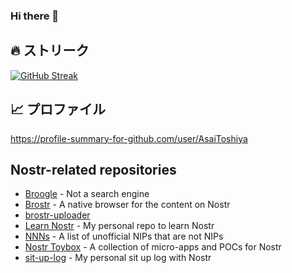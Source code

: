 ### Hi there 👋

<!--
**AsaiToshiya/AsaiToshiya** is a ✨ _special_ ✨ repository because its `README.md` (this file) appears on your GitHub profile.

Here are some ideas to get you started:

- 🔭 I’m currently working on ...
- 🌱 I’m currently learning ...
- 👯 I’m looking to collaborate on ...
- 🤔 I’m looking for help with ...
- 💬 Ask me about ...
- 📫 How to reach me: ...
- 😄 Pronouns: ...
- ⚡ Fun fact: ...
-->


<!--
## 👥 コントリビューション

<a href="https://github.com/search?q=involves%3AAsaiToshiya+-user%3AAsaiToshiya+sort%3Aupdated">
  <img src="https://vercel-github-images.vercel.app/involves.png" alt="コントリビューション" width="715" />
</a>
-->


## 🔥 ストリーク

[![GitHub Streak](https://github-readme-streak-stats-eosin.vercel.app?user=AsaiToshiya&locale=ja)](https://git.io/streak-stats)


## 📈 プロファイル

https://profile-summary-for-github.com/user/AsaiToshiya


## Nostr-related repositories

- [Broogle](https://github.com/AsaiToshiya/broogle) - Not a search engine
- [Brostr](https://github.com/AsaiToshiya/brostr) - A native browser for the content on Nostr
- [brostr-uploader](https://github.com/AsaiToshiya/brostr-uploader)
- [Learn Nostr](https://github.com/AsaiToshiya/learn-nostr) - My personal repo to learn Nostr
- [NNNs](https://github.com/AsaiToshiya/nnns) - A list of unofficial NIPs that are not NIPs
- [Nostr Toybox](https://github.com/AsaiToshiya/nostr-toybox) - A collection of micro-apps and POCs for Nostr
- [sit-up-log](https://github.com/AsaiToshiya/sit-up-log) - My personal sit up log with Nostr
